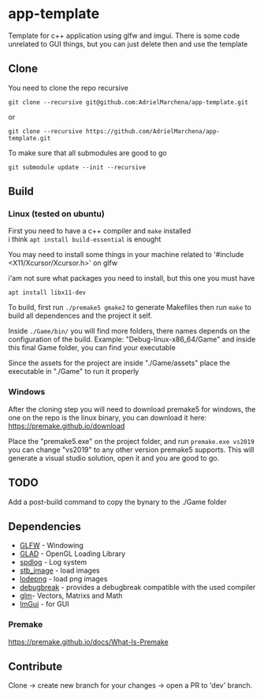 # app-template

Template for c++ application using glfw and imgui.
There is some code unrelated to GUI things, 
but you can just delete then and use the template

## Clone

You need to clone the repo recursive

`git clone --recursive git@github.com:AdrielMarchena/app-template.git`

or

`git clone --recursive https://github.com/AdrielMarchena/app-template.git`

To make sure that all submodules are good to go

`git submodule update --init --recursive`

## Build

### Linux (tested on ubuntu)

First you need to have a c++ compiler and `make` installed </br>
i think `apt install build-essential` is enought

You may need to install some things in your machine related to 
'#include <X11/Xcursor/Xcursor.h>' on glfw

i'am not sure what packages you need to install, but this one you must have

`apt install libx11-dev`

To build, first run `./premake5 gmake2` to generate Makefiles
then run `make` to build all dependences and the project it self.

Inside `./Game/bin/` you will find more folders, there names depends
on the configuration of the build. Example: "Debug-linux-x86_64/Game"
and inside this final Game folder, you can find your executable

Since the assets for the project are inside "./Game/assets" place the executable in "./Game"
to run it properly

### Windows

After the cloning step you will need to download premake5 for windows,
the one on the repo is the linux binary, you can download it here: https://premake.github.io/download

Place the "premake5.exe" on the project folder, and run `premake.exe vs2019`
you can change "vs2019" to any other version premake5 supports. This will generate
a visual studio solution, open it and you are good to go.

## TODO

Add a post-build command to copy the bynary to the ./Game folder

## Dependencies

- [GLFW](https://github.com/glfw/glfw) - Windowing
- [GLAD](https://glad.dav1d.de/) - OpenGL Loading Library
- [spdlog](https://github.com/gabime/spdlog) - Log system
- [stb_image](https://github.com/nothings/stb) - load images
- [lodepng](https://github.com/lvandeve/lodepng) - load png images
- [debugbreak](https://github.com/scottt/debugbreak) - provides a debugbreak compatible with the used compiler
- [glm](https://github.com/g-truc/glm)- Vectors, Matrixs and Math
- [ImGui](https://github.com/ocornut/imgui) - for GUI

### Premake

https://premake.github.io/docs/What-Is-Premake

## Contribute

Clone -> create new branch for your changes -> open a PR to 'dev' branch.
